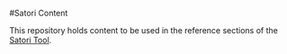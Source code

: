 #Satori Content

This repository holds content to be used in the reference sections of the [Satori Tool](https://github.com/glamrock/satori).  
